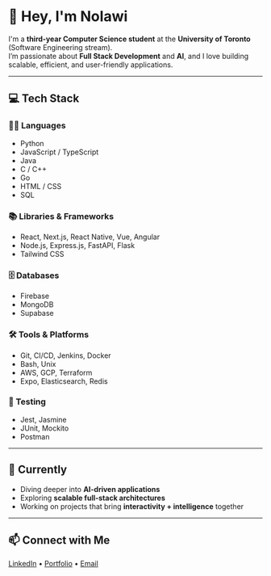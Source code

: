 # 👋 Hey, I'm Nolawi

I'm a **third-year Computer Science student** at the **University of Toronto** (Software Engineering stream).  
I’m passionate about **Full Stack Development** and **AI**, and I love building scalable, efficient, and user-friendly applications.

---

## 💻 Tech Stack

### 👨‍💻 Languages  
- Python  
- JavaScript / TypeScript  
- Java  
- C / C++  
- Go  
- HTML / CSS  
- SQL  

### 📚 Libraries & Frameworks  
- React, Next.js, React Native, Vue, Angular  
- Node.js, Express.js, FastAPI, Flask  
- Tailwind CSS  

### 🗄️ Databases  
- Firebase  
- MongoDB  
- Supabase  

### 🛠️ Tools & Platforms  
- Git, CI/CD, Jenkins, Docker  
- Bash, Unix  
- AWS, GCP, Terraform  
- Expo, Elasticsearch, Redis  

### 🧪 Testing  
- Jest, Jasmine  
- JUnit, Mockito  
- Postman  

---

## 🌱 Currently  
- Diving deeper into **AI-driven applications**  
- Exploring **scalable full-stack architectures**  
- Working on projects that bring **interactivity + intelligence** together  

---

## 📫 Connect with Me  
[LinkedIn](https://www.linkedin.com/) • [Portfolio](#) • [Email](mailto:youremail@example.com)

